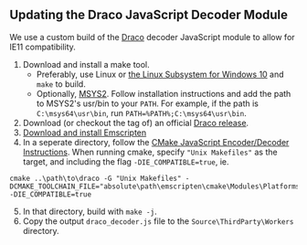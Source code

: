 ## Updating the Draco JavaScript Decoder Module

We use a custom build of the [Draco](https://github.com/google/draco) decoder JavaScript module to allow for IE11 compatibility.


1. Download and install a make tool.
    * Preferably, use Linux or [the Linux Subsystem for Windows 10](https://docs.microsoft.com/en-us/windows/wsl/install-win10) and `make` to build.
    * Optionally, [MSYS2](http://www.msys2.org/). Follow installation instructions and add the path to MSYS2's usr/bin to your `PATH`. For example, if the path is `C:\msys64\usr\bin`, run `PATH=%PATH%;C:\msys64\usr\bin`.
2. Download (or checkout the tag of) an official [Draco release](https://github.com/google/draco/releases).
3. [Download and install Emscripten](https://kripken.github.io/emscripten-site/docs/getting_started/downloads.html)
4. In a seperate directory, follow the [CMake JavaScript Encoder/Decoder Instructions](https://github.com/google/draco#javascript-encoderdecoder). When running cmake,  specify `"Unix Makefiles"` as the target, and including the flag `-DIE_COMPATIBLE=true`, ie.
```terminal
cmake ..\path\to\draco -G "Unix Makefiles" -DCMAKE_TOOLCHAIN_FILE="absolute\path\emscripten\cmake\Modules\Platforms\Emscripten.cmake" -DIE_COMPATIBLE=true
```
5. In that directory, build with `make -j`.
6. Copy the output `draco_decoder.js` file to the `Source\ThirdParty\Workers` directory.
